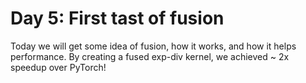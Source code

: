 # Day 5: First tast of fusion

Today we will get some idea of fusion, how it works, and how it helps performance. By creating a fused exp-div kernel, we achieved ~ 2x speedup over PyTorch!